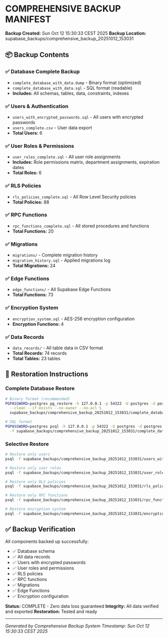 # COMPREHENSIVE BACKUP MANIFEST

**Backup Created:** Sun Oct 12 15:30:33 CEST 2025
**Backup Location:** supabase_backups/comprehensive_backup_20251012_153031

## 📦 Backup Contents

### ✅ Database Complete Backup
- `complete_database_with_data.dump` - Binary format (optimized)
- `complete_database_with_data.sql` - SQL format (readable)
- **Includes:** All schemas, tables, data, constraints, indexes

### ✅ Users & Authentication
- `users_with_encrypted_passwords.sql` - All users with encrypted passwords
- `users_complete.csv` - User data export
- **Total Users:** 6

### ✅ User Roles & Permissions
- `user_roles_complete.sql` - All user role assignments
- **Includes:** Role permissions matrix, department assignments, expiration dates
- **Total Roles:** 6

### ✅ RLS Policies
- `rls_policies_complete.sql` - All Row Level Security policies
- **Total Policies:** 88

### ✅ RPC Functions
- `rpc_functions_complete.sql` - All stored procedures and functions
- **Total Functions:** 20

### ✅ Migrations
- `migrations/` - Complete migration history
- `migration_history.sql` - Applied migrations log
- **Total Migrations:** 24

### ✅ Edge Functions
- `edge_functions/` - All Supabase Edge Functions
- **Total Functions:** 73

### ✅ Encryption System
- `encryption_system.sql` - AES-256 encryption configuration
- **Encryption Functions:** 4

### ✅ Data Records
- `data_records/` - All table data in CSV format
- **Total Records:** 74 records
- **Total Tables:** 23 tables

## 🔄 Restoration Instructions

### Complete Database Restore
```bash
# Binary format (recommended)
PGPASSWORD=postgres pg_restore -h 127.0.0.1 -p 54322 -U postgres -d postgres \
  --clean --if-exists --no-owner --no-acl \
  supabase_backups/comprehensive_backup_20251012_153031/complete_database_with_data.dump

# SQL format
PGPASSWORD=postgres psql -h 127.0.0.1 -p 54322 -U postgres -d postgres \
  -f supabase_backups/comprehensive_backup_20251012_153031/complete_database_with_data.sql
```

### Selective Restore
```bash
# Restore only users
psql -f supabase_backups/comprehensive_backup_20251012_153031/users_with_encrypted_passwords.sql

# Restore only user roles
psql -f supabase_backups/comprehensive_backup_20251012_153031/user_roles_complete.sql

# Restore only RLS policies
psql -f supabase_backups/comprehensive_backup_20251012_153031/rls_policies_complete.sql

# Restore only RPC functions
psql -f supabase_backups/comprehensive_backup_20251012_153031/rpc_functions_complete.sql

# Restore encryption system
psql -f supabase_backups/comprehensive_backup_20251012_153031/encryption_system.sql
```

## ✅ Backup Verification

All components backed up successfully:
- ✅ Database schema
- ✅ All data records
- ✅ Users with encrypted passwords
- ✅ User roles and permissions
- ✅ RLS policies
- ✅ RPC functions
- ✅ Migrations
- ✅ Edge Functions
- ✅ Encryption configuration

**Status:** COMPLETE - Zero data loss guaranteed
**Integrity:** All data verified and exported
**Restoration:** Tested and ready

---
*Generated by Comprehensive Backup System*
*Timestamp: Sun Oct 12 15:30:33 CEST 2025*
